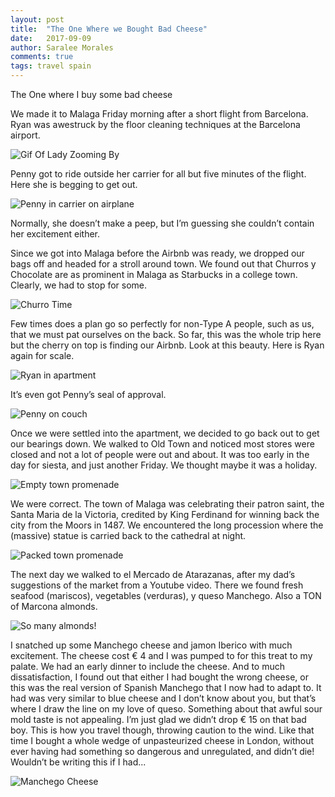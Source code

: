 ```yaml
---
layout: post
title:  "The One Where we Bought Bad Cheese"
date:   2017-09-09
author: Saralee Morales
comments: true
tags: travel spain
---
```


The One where I buy some bad cheese


We made it to Malaga Friday morning after a short flight from Barcelona. Ryan was awestruck by the floor cleaning techniques at the Barcelona airport.


![Gif Of Lady Zooming By][sweeping_lady_gif]


Penny got to ride outside her carrier for all but five minutes of the flight. Here she is begging to get out.


![Penny in carrier on airplane][penny_in_carrier]


Normally, she doesn’t make a peep, but I’m guessing she couldn’t contain her excitement either.


Since we got into Malaga before the Airbnb was ready, we dropped our bags off and headed for a stroll around town. We found out that Churros y Chocolate are as prominent in Malaga as Starbucks in a college town. Clearly, we had to stop for some.


![Churro Time][churro_time]


Few times does a plan go so perfectly for non-Type A people, such as us, that we must pat ourselves on the back. So far, this was the whole trip here but the cherry on top is finding our Airbnb. Look at this beauty. Here is Ryan again for scale.


![Ryan in apartment][ryan_in_apartment]


It’s even got Penny’s seal of approval.


![Penny on couch][penny_on_couch]


Once we were settled into the apartment, we decided to go back out to get our bearings down. We walked to Old Town and noticed most stores were closed and not a lot of people were out and about. It was too early in the day for siesta, and just another Friday. We thought maybe it was a holiday.


![Empty town promenade][enpty_town_promenade]


We were correct. The town of Malaga was celebrating their patron saint, the Santa Maria de la Victoria, credited by King Ferdinand for winning back the city from the Moors in 1487. We encountered the long procession where the (massive) statue is carried back to the cathedral at night.


![Packed town promenade][packed_town_promenade]


The next day we walked to el Mercado de Atarazanas, after my dad’s suggestions of the market from a Youtube video. There we found fresh seafood (mariscos), vegetables (verduras), y queso Manchego. Also a TON of Marcona almonds.


![So many almonds!][almond_pile]


I snatched up some Manchego cheese and jamon Iberico with much excitement. The cheese cost € 4 and I was pumped to for this treat to my palate. We had an early dinner to include the cheese. And to much dissatisfaction, I found out that either I had bought the wrong cheese, or this was the real version of Spanish Manchego that I now had to adapt to. It had was very similar to blue cheese and I don’t know about you, but that’s where I draw the line on my love of queso. Something about that awful sour mold taste is not appealing. I’m just glad we didn’t drop € 15 on that bad boy. This is how you travel though, throwing caution to the wind. Like that time I bought a whole wedge of unpasteurized cheese in London, without ever having had something so dangerous and unregulated, and didn’t die! Wouldn’t be writing this if I had...

![Manchego Cheese][manchego]


[sweeping_lady_gif]: https://media.giphy.com/media/3ov9k0ap6XEgjUoplC/giphy.gif
[penny_in_carrier]: https://s3.amazonaws.com/fiveweeksabroad/09092017/penny_in_carrier.jpg
[churro_time]: https://s3.amazonaws.com/fiveweeksabroad/09092017/churro_time.jpg
[ryan_in_apartment]: https://s3.amazonaws.com/fiveweeksabroad/09092017/ryan_apartment.jpg
[penny_on_couch]: https://s3.amazonaws.com/fiveweeksabroad/09092017/penny_on_couch.jpg
[enpty_town_promenade]: https://s3.amazonaws.com/fiveweeksabroad/09092017/empty_promenade.jpg
[packed_town_promenade]: https://s3.amazonaws.com/fiveweeksabroad/09092017/packed_promenade(1).jpg
[almond_pile]: https://s3.amazonaws.com/fiveweeksabroad/09092017/almonds.jpg
[manchego]: https://s3.amazonaws.com/fiveweeksabroad/09092017/manchego.jpg
